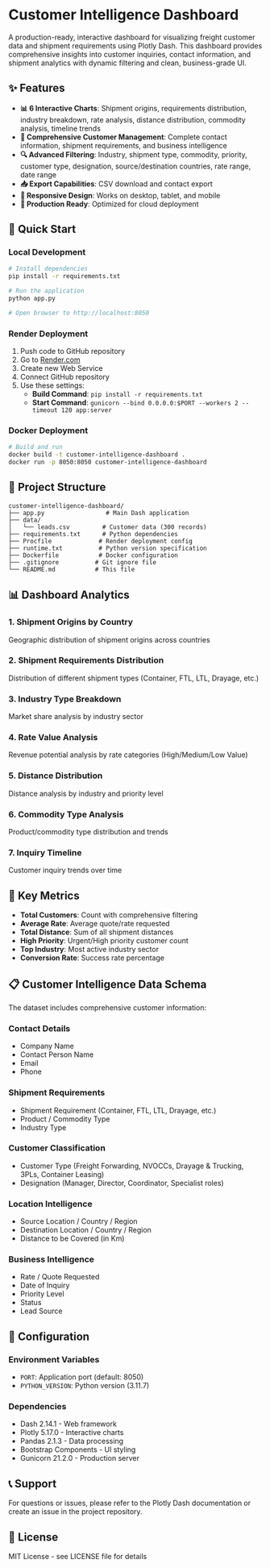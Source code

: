 # Customer Intelligence Dashboard

A production-ready, interactive dashboard for visualizing freight customer data and shipment requirements using Plotly Dash. This dashboard provides comprehensive insights into customer inquiries, contact information, and shipment analytics with dynamic filtering and clean, business-grade UI.

## ✨ Features

- **📊 6 Interactive Charts**: Shipment origins, requirements distribution, industry breakdown, rate analysis, distance distribution, commodity analysis, timeline trends
- **👥 Comprehensive Customer Management**: Complete contact information, shipment requirements, and business intelligence
- **🔍 Advanced Filtering**: Industry, shipment type, commodity, priority, customer type, designation, source/destination countries, rate range, date range
- **📥 Export Capabilities**: CSV download and contact export
- **📱 Responsive Design**: Works on desktop, tablet, and mobile
- **🚀 Production Ready**: Optimized for cloud deployment

## 🚀 Quick Start

### Local Development
```bash
# Install dependencies
pip install -r requirements.txt

# Run the application
python app.py

# Open browser to http://localhost:8050
```

### Render Deployment
1. Push code to GitHub repository
2. Go to [Render.com](https://render.com)
3. Create new Web Service
4. Connect GitHub repository
5. Use these settings:
   - **Build Command**: `pip install -r requirements.txt`
   - **Start Command**: `gunicorn --bind 0.0.0.0:$PORT --workers 2 --timeout 120 app:server`

### Docker Deployment
```bash
# Build and run
docker build -t customer-intelligence-dashboard .
docker run -p 8050:8050 customer-intelligence-dashboard
```

## 📁 Project Structure

```
customer-intelligence-dashboard/
├── app.py                 # Main Dash application
├── data/
│   └── leads.csv         # Customer data (300 records)
├── requirements.txt      # Python dependencies
├── Procfile             # Render deployment config
├── runtime.txt          # Python version specification
├── Dockerfile           # Docker configuration
├── .gitignore          # Git ignore file
└── README.md           # This file
```

## 📊 Dashboard Analytics

### 1. Shipment Origins by Country
Geographic distribution of shipment origins across countries

### 2. Shipment Requirements Distribution
Distribution of different shipment types (Container, FTL, LTL, Drayage, etc.)

### 3. Industry Type Breakdown
Market share analysis by industry sector

### 4. Rate Value Analysis
Revenue potential analysis by rate categories (High/Medium/Low Value)

### 5. Distance Distribution
Distance analysis by industry and priority level

### 6. Commodity Type Analysis
Product/commodity type distribution and trends

### 7. Inquiry Timeline
Customer inquiry trends over time

## 🎯 Key Metrics

- **Total Customers**: Count with comprehensive filtering
- **Average Rate**: Average quote/rate requested
- **Total Distance**: Sum of all shipment distances
- **High Priority**: Urgent/High priority customer count
- **Top Industry**: Most active industry sector
- **Conversion Rate**: Success rate percentage

## 📋 Customer Intelligence Data Schema

The dataset includes comprehensive customer information:

### **Contact Details**
- Company Name
- Contact Person Name
- Email
- Phone

### **Shipment Requirements**
- Shipment Requirement (Container, FTL, LTL, Drayage, etc.)
- Product / Commodity Type
- Industry Type

### **Customer Classification**
- Customer Type (Freight Forwarding, NVOCCs, Drayage & Trucking, 3PLs, Container Leasing)
- Designation (Manager, Director, Coordinator, Specialist roles)

### **Location Intelligence**
- Source Location / Country / Region
- Destination Location / Country / Region
- Distance to be Covered (in Km)

### **Business Intelligence**
- Rate / Quote Requested
- Date of Inquiry
- Priority Level
- Status
- Lead Source

## 🔧 Configuration

### Environment Variables
- `PORT`: Application port (default: 8050)
- `PYTHON_VERSION`: Python version (3.11.7)

### Dependencies
- Dash 2.14.1 - Web framework
- Plotly 5.17.0 - Interactive charts
- Pandas 2.1.3 - Data processing
- Bootstrap Components - UI styling
- Gunicorn 21.2.0 - Production server

## 📞 Support

For questions or issues, please refer to the Plotly Dash documentation or create an issue in the project repository.

## 📄 License

MIT License - see LICENSE file for details